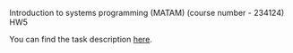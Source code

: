 Introduction to systems programming (MATAM) (course number - 234124) HW5

You can find the task description [here](234124_HW5_task.pdf).

